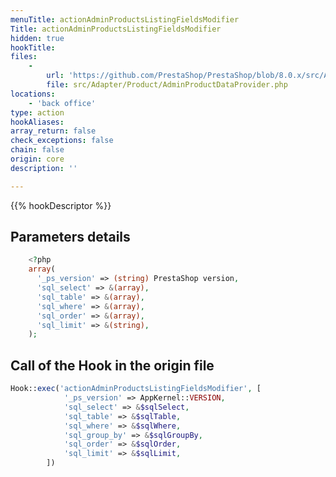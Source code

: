 ```yaml
---
menuTitle: actionAdminProductsListingFieldsModifier
Title: actionAdminProductsListingFieldsModifier
hidden: true
hookTitle: 
files:
    -
        url: 'https://github.com/PrestaShop/PrestaShop/blob/8.0.x/src/Adapter/Product/AdminProductDataProvider.php'
        file: src/Adapter/Product/AdminProductDataProvider.php
locations:
    - 'back office'
type: action
hookAliases: 
array_return: false
check_exceptions: false
chain: false
origin: core
description: ''

---
```


{{% hookDescriptor %}}

## Parameters details

```php
    <?php
    array(
      '_ps_version' => (string) PrestaShop version,
      'sql_select' => &(array),
      'sql_table' => &(array),
      'sql_where' => &(array),
      'sql_order' => &(array),
      'sql_limit' => &(string),
    );
```

## Call of the Hook in the origin file

```php
Hook::exec('actionAdminProductsListingFieldsModifier', [
            '_ps_version' => AppKernel::VERSION,
            'sql_select' => &$sqlSelect,
            'sql_table' => &$sqlTable,
            'sql_where' => &$sqlWhere,
            'sql_group_by' => &$sqlGroupBy,
            'sql_order' => &$sqlOrder,
            'sql_limit' => &$sqlLimit,
        ])
```
